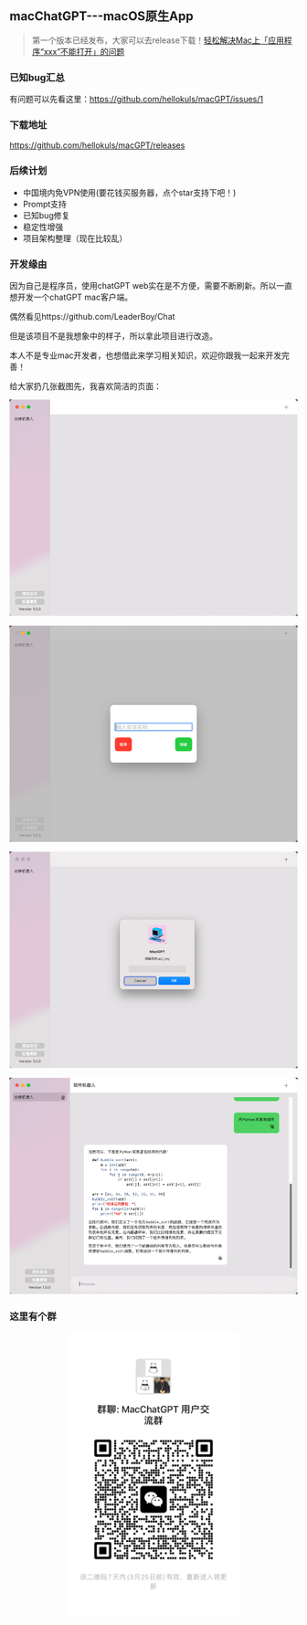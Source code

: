 ## macChatGPT---macOS原生App

> 第一个版本已经发布，大家可以去release下载！[轻松解决Mac上「应用程序“xxx”不能打开」的问题](https://zhuanlan.zhihu.com/p/90691938)


### 已知bug汇总

有问题可以先看这里：https://github.com/hellokuls/macGPT/issues/1

### 下载地址

https://github.com/hellokuls/macGPT/releases

### 后续计划

- 中国境内免VPN使用(要花钱买服务器，点个star支持下吧！)
- Prompt支持
- 已知bug修复
- 稳定性增强
- 项目架构整理（现在比较乱）

### 开发缘由


因为自己是程序员，使用chatGPT web实在是不方便，需要不断刷新。所以一直想开发一个chatGPT mac客户端。

偶然看见https://github.com/LeaderBoy/Chat

但是该项目不是我想象中的样子，所以拿此项目进行改造。

本人不是专业mac开发者，也想借此来学习相关知识，欢迎你跟我一起来开发完善！

给大家扔几张截图先，我喜欢简洁的页面：

<p align="center">
  <img src="Assets/s1.png?raw=true" alt="MacGPT"/>
</p>

<p align="center">
  <img src="Assets/s2.png?raw=true" alt="MacGPT"/>
</p>
<p align="center">
  <img src="Assets/s3.png?raw=true" alt="MacGPT"/>
</p>
<p align="center">
  <img src="Assets/s4.png?raw=true" alt="MacGPT"/>
</p>

### 这里有个群
<p align="center">
  <img src="Assets/qun.png?raw=true" height="500" width="300" alt="MacGPT"/>
</p>
